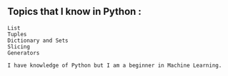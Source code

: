 ## Topics that I know in Python :
```
List
Tuples
Dictionary and Sets
Slicing
Generators
```
```
I have knowledge of Python but I am a beginner in Machine Learning.
```
